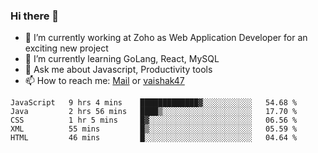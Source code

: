 ### Hi there 👋

- 🔭 I’m currently working at Zoho as Web Application Developer for an exciting new project
- 🌱 I’m currently learning GoLang, React, MySQL
- 💬 Ask me about Javascript, Productivity tools 
- 📫 How to reach me: [Mail](mailto:kvaishak007@gmail.com) or [vaishak47](https://twitter.com/vaishak47)

<!--START_SECTION:waka-->
```text
JavaScript   9 hrs 4 mins    █████████████▓░░░░░░░░░░░   54.68 % 
Java         2 hrs 56 mins   ████▒░░░░░░░░░░░░░░░░░░░░   17.70 % 
CSS          1 hr 5 mins     █▓░░░░░░░░░░░░░░░░░░░░░░░   06.56 % 
XML          55 mins         █▒░░░░░░░░░░░░░░░░░░░░░░░   05.59 % 
HTML         46 mins         █░░░░░░░░░░░░░░░░░░░░░░░░   04.64 % 
```
<!--END_SECTION:waka-->
